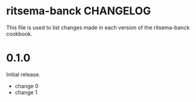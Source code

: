 # ritsema-banck CHANGELOG

This file is used to list changes made in each version of the ritsema-banck cookbook.

# 0.1.0

Initial release.

- change 0
- change 1

